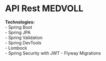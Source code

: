 <h1>API Rest MEDVOLL</h1>
<b>Technologies:</b>
<br>
- Spring Boot<br>
- Spring JPA<br>
- Spring Validation<br>
- Spring DevTools<br>
- Lombock<br>
- Spring Security with JWT
- Flyway Migrations<br>


